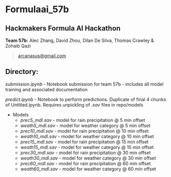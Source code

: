 # Formulaai_57b
## Hackmakers Formula AI Hackathon

**Team 57b:** Alec Zhang, David Zhou, Dilan De Silva, Thomas Crawley & Zohaib Qazi 
> arcanasus@gmail.com

## Directory:

*submission.ipynb* - Notebook submission for team 57b - includes all model training and associated documentation

*predict.ipynb* - Notebook to perform predictions. Duplicate of final 4 chunks of Untitled.ipynb. Requires unpickling of *.sav* files in repo/models

- Models
   - *prec5_mdl.sav* - model for rain precipitation @ 5 min offset
   - *weath5_mdl.sav* - model for weather category @ 5 min offset
   - *prec10_mdl.sav* - model for rain precipitation @ 10 min offset
   - *weath10_mdl.sav* - model for weather category @ 10 min offset
   - *prec15_mdl.sav* - model for rain precipitation @ 15 min offset
   - *weath15_mdl.sav* - model for weather category @ 15 min offset
   - *prec30_mdl.sav* - model for rain precipitation @ 30 min offset
   - *weath30_mdl.sav* - model for weather category @ 30 min offset
   - *prec60_mdl.sav* - model for rain precipitation @ 60 min offset
   - *weath60_mdl.sav* - model for weather category @ 60 min offset




















